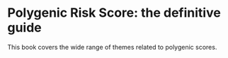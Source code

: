 # Polygenic Risk Score: the definitive guide

This book covers the wide range of themes related to polygenic scores.